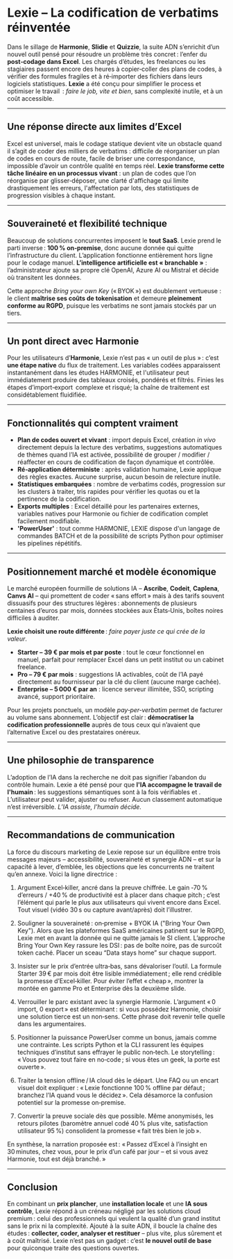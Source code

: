 # Lexie – La codification de verbatims réinventée

Dans le sillage de **Harmonie**, **Slidie** et **Quizzie**, la suite ADN s’enrichit d’un nouvel outil pensé pour résoudre un problème très concret : l’enfer du **post‑codage dans Excel**. Les chargés d’études, les freelances ou les stagiaires passent encore des heures à copier‑coller des plans de codes, à vérifier des formules fragiles et à ré‑importer des fichiers dans leurs logiciels statistiques. **Lexie** a été conçu pour simplifier le process et optimiser le travail  : _faire le job, vite et bien_, sans complexité inutile, et à un coût accessible.

---

## Une réponse directe aux limites d’Excel
Excel est universel, mais le codage statique devient vite un obstacle quand il s’agit de coder des milliers de verbatims : difficile de réorganiser un plan de codes en cours de route, facile de briser une correspondance, impossible d’avoir un contrôle qualité en temps réel. **Lexie transforme cette tâche linéaire en un processus vivant** : un plan de codes que l’on réorganise par glisser‑déposer, une clarté d'affichage qui limite drastiquement les erreurs, l'affectation par lots, des statistiques de progression visibles à chaque instant. 

---

## Souveraineté et flexibilité technique
Beaucoup de solutions concurrentes imposent le **tout SaaS**. Lexie prend le parti inverse : **100 % on‑premise**, donc aucune donnée qui quitte l’infrastructure du client. L’application fonctionne entièrement hors ligne pour le codage manuel. **L’intelligence artificielle est « branchable »** : l’administrateur ajoute sa propre clé OpenAI, Azure AI ou Mistral et décide où transitent les données.

Cette approche _Bring your own Key_ (« BYOK ») est doublement vertueuse : le client **maîtrise ses coûts de tokenisation** et demeure **pleinement conforme au RGPD**, puisque les verbatims ne sont jamais stockés par un tiers.

---

## Un pont direct avec Harmonie
Pour les utilisateurs d’**Harmonie**, Lexie n’est pas « un outil de plus » : c’est **une étape native** du flux de traitement. Les variables codées apparaissent instantanément dans les études HARMONIE, et l'utilisateur peut immédiatement produire des tableaux croisés, pondérés et filtrés. Finies les étapes d’import‑export  complexe et risqué; la chaîne de traitement est considétablement fluidifiée.

---

## Fonctionnalités qui comptent vraiment
* **Plan de codes ouvert et vivant** : import depuis Excel, création _in vivo_ directement depuis la lecture des verbatims, suggestions automatiques de thèmes quand l’IA est activée, possibilité de grouper / modifier / réaffecter en cours de codification de façon dynamique et contrôlée.
* **Ré‑application déterministe** : après validation humaine, Lexie applique des règles exactes. Aucune surprise, aucun besoin de relecture inutile.
* **Statistiques embarquées** : nombre de verbatims codés, progression sur les clusters à traiter, tris rapides pour vérifier les quotas ou et la pertinence de la codification.
* **Exports multiples** : Excel détaillé pour les partenaires externes, variables natives pour Harmonie ou fichier de codification complet facilement modifiable.
* **'PowerUser'** : tout comme HARMONIE, LEXIE dispose d'un langage de commandes BATCH et de la possibilité de scripts Python pour optimiser les pipelines répétitifs.

---

## Positionnement marché et modèle économique
Le marché européen fourmille de solutions IA – **Ascribe**, **Codeit**, **Caplena**, **Canvs AI** – qui promettent de coder « sans effort » mais à des tarifs souvent dissuasifs pour des structures légères : abonnements de plusieurs centaines d’euros par mois, données stockées aux États‑Unis, boîtes noires difficiles à auditer.

**Lexie choisit une route différente** : _faire payer juste ce qui crée de la valeur_.

* **Starter – 39 € par mois et par poste** : tout le cœur fonctionnel en manuel, parfait pour remplacer Excel dans un petit institut ou un cabinet freelance.
* **Pro – 79 € par mois** : suggestions IA activables, coût de l’IA payé directement au fournisseur par la clé du client (aucune marge cachée).
* **Enterprise – 5 000 € par an** : licence serveur illimitée, SSO, scripting avancé, support prioritaire.

Pour les projets ponctuels, un modèle _pay‑per‑verbatim_ permet de facturer au volume sans abonnement. L’objectif est clair : **démocratiser la codification professionnelle** auprès de tous ceux qui n’avaient que l’alternative Excel ou des prestataires onéreux.

---

## Une philosophie de transparence
L’adoption de l’IA dans la recherche ne doit pas signifier l’abandon du contrôle humain. Lexie a été pensé pour que **l'IA accompagne le travail de l'humain** : les suggestions sémantiques sont à la fois vérifiables et . L’utilisateur peut valider, ajuster ou refuser. Aucun classement automatique n’est irréversible. _L’IA assiste, l’humain décide._

---

## Recommandations de communication

La force du discours marketing de Lexie repose sur un équilibre entre trois messages majeurs – accessibilité, souveraineté et synergie ADN – et sur la capacité à lever, d’emblée, les objections que les concurrents ne traitent qu’en annexe. Voici la ligne directrice :

1. Argument Excel‑killer, ancré dans la preuve chiffrée. Le gain ‑70 % d’erreurs / +40 % de productivité est à placer dans chaque pitch ; c’est l’élément qui parle le plus aux utilisateurs qui vivent encore dans Excel. Tout visuel (vidéo 30 s ou capture avant/après) doit l’illustrer.

2. Souligner la souveraineté : on‑premise + BYOK IA ("Bring Your Own Key"). Alors que les plateformes SaaS américaines patinent sur le RGPD, Lexie met en avant la donnée qui ne quitte jamais le SI client. L’approche Bring Your Own Key rassure les DSI : pas de boîte noire, pas de surcoût token caché. Placer un sceau “Data stays home” sur chaque support.

3. Insister sur le prix d’entrée ultra‑bas, sans dévaloriser l’outil. La formule Starter 39 € par mois doit être lisible immédiatement ; elle rend crédible la promesse d’Excel‑killer. Pour éviter l’effet « cheap », montrer la montée en gamme Pro et Enterprise dès la deuxième slide.

4. Verrouiller le parc existant avec la synergie Harmonie. L’argument « 0 import, 0 export » est déterminant : si vous possédez Harmonie, choisir une solution tierce est un non‑sens. Cette phrase doit revenir telle quelle dans les argumentaires.

5. Positionner la puissance PowerUser comme un bonus, jamais comme une contrainte. Les scripts Python et la CLI rassurent les équipes techniques d’institut sans effrayer le public non‑tech. Le storytelling : « Vous pouvez tout faire en no‑code ; si vous êtes un geek, la porte est ouverte ».

6. Traiter la tension offline / IA cloud dès le départ. Une FAQ ou un encart visuel doit expliquer : « Lexie fonctionne 100 % offline par défaut ; branchez l’IA quand vous le décidez ». Cela désamorce la confusion potentiel sur la promesse on‑premise.

7. Convertir la preuve sociale dès que possible. Même anonymisés, les retours pilotes (baromètre annuel codé 40 % plus vite, satisfaction utilisateur 95 %) consolident la promesse « fait très bien le job ».

En synthèse, la narration proposée est : « Passez d’Excel à l’insight en 30 minutes, chez vous, pour le prix d’un café par jour – et si vous avez Harmonie, tout est déjà branché. »

---

## Conclusion
En combinant un **prix plancher**, une **installation locale** et une **IA sous contrôle**, Lexie répond à un créneau négligé par les solutions cloud premium : celui des professionnels qui veulent la qualité d’un grand institut sans le prix ni la complexité. Ajouté à la suite ADN, il boucle la chaîne des études : **collecter, coder, analyser et restituer** – plus vite, plus sûrement et à coût maîtrisé. Lexie n’est pas un gadget : c’est **le nouvel outil de base** pour quiconque traite des questions ouvertes.

